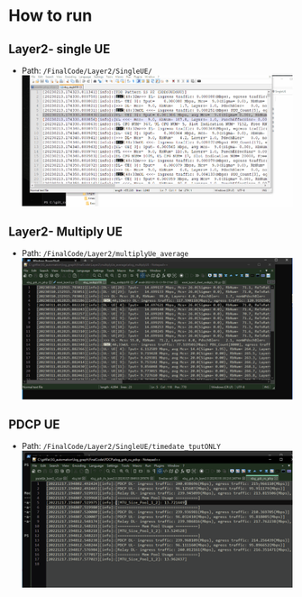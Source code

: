 # How to run
## Layer2- single UE
- Path: `/FinalCode/Layer2/SingleUE/`
![](../img/RunLayer1_bothULDL.gif) 

## Layer2- Multiply UE
- Path: `/FinalCode/Layer2/multiplyUe_average`
![](../img/RunLayer2_multiplyUE.gif) 

## PDCP UE
- Path: `/FinalCode/Layer2/SingleUE/timedate_tputONLY`
![](../img/Run_PDCPscript.gif)

